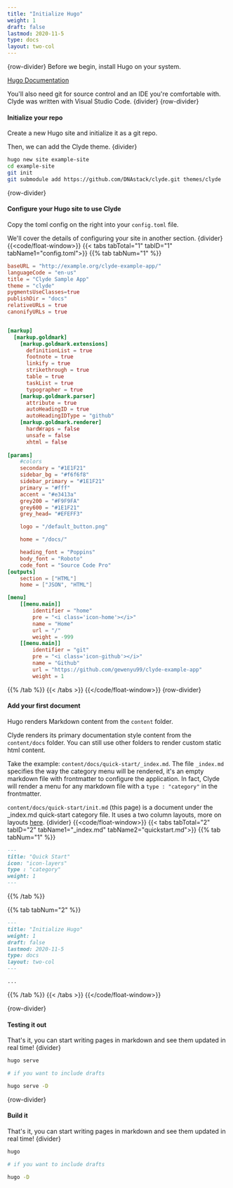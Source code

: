```yaml
---
title: "Initialize Hugo"
weight: 1
draft: false
lastmod: 2020-11-5
type: docs
layout: two-col
---
```

{row-divider}
Before we begin, install Hugo on your system.

[Hugo Documentation](https://gohugo.io/getting-started/installing/)

You'll also need git for source control and an IDE you're comfortable with. Clyde was written with Visual Studio Code.
{divider}
{row-divider}
#### Initialize your repo
Create a new Hugo site and initialize it as a git repo.

Then, we can add the Clyde theme.
{divider}
``` bash
hugo new site example-site
cd example-site
git init
git submodule add https://github.com/DNAstack/clyde.git themes/clyde
```
{row-divider}
#### Configure your Hugo site to use Clyde
Copy the toml config on the right into your `config.toml` file.

We'll cover the details of configuring your site in another section.
{divider}
{{<code/float-window>}}
{{< tabs tabTotal="1" tabID="1" tabName1="config.toml">}}
{{% tab tabNum="1" %}}
``` toml
baseURL = "http://example.org/clyde-example-app/"
languageCode = "en-us"
title = "Clyde Sample App"
theme = "clyde"
pygmentsUseClasses=true
publishDir = "docs"
relativeURLs = true
canonifyURLs = true


[markup]
  [markup.goldmark]
    [markup.goldmark.extensions]
      definitionList = true
      footnote = true
      linkify = true
      strikethrough = true
      table = true
      taskList = true
      typographer = true
    [markup.goldmark.parser]
      attribute = true
      autoHeadingID = true
      autoHeadingIDType = "github"
    [markup.goldmark.renderer]
      hardWraps = false
      unsafe = false
      xhtml = false
      
[params]
    #colors
    secondary = "#1E1F21"
    sidebar_bg = "#f6f6f8"
    sidebar_primary = "#1E1F21"
    primary = "#fff"
    accent = "#e3413a"
    grey200 = "#F9F9FA"
    grey600 = "#1E1F21"
    grey_head= "#EFEFF3"

    logo = "/default_button.png"

    home = "/docs/"

    heading_font = "Poppins"
    body_font = "Roboto"
    code_font = "Source Code Pro"
[outputs]
    section = ["HTML"]
    home = ["JSON", "HTML"]

[menu]
    [[menu.main]]
        identifier = "home"
        pre = "<i class='icon-home'></i>"
        name = "Home"
        url = "/"
        weight = -999
    [[menu.main]]
        identifier = "git"
        pre = "<i class='icon-github'></i>"
        name = "Github"
        url = "https://github.com/gewenyu99/clyde-example-app"
        weight = 1
```
{{% /tab %}}
{{< /tabs >}}
{{</code/float-window>}}
{row-divider}
#### Add your first document
Hugo renders Markdown content from the `content` folder.

Clyde renders its primary documentation style content from the `content/docs` folder. You can still use other folders to render custom static html content.

Take the example: `content/docs/quick-start/_index.md`. The file `_index.md` specifies the way the category menu will be rendered, it's an empty markdown file with frontmatter to configure the application. In fact, Clyde will render a menu for any markdown file with a `type : "category"` in the frontmatter.

`content/docs/quick-start/init.md` (this page) is a document under the _index.md quick-start category file. It uses a two column layouts, more on layouts [here](/docs/layout/).
{divider}
{{<code/float-window>}}
{{< tabs tabTotal="2" tabID="2" tabName1="_index.md" tabName2="quickstart.md">}}
{{% tab tabNum="1" %}}
``` md
---
title: "Quick Start"
icon: "icon-layers"
type : "category"
weight: 1
---
```
{{% /tab %}}

{{% tab tabNum="2" %}}
``` md
---
title: "Initialize Hugo"
weight: 1
draft: false
lastmod: 2020-11-5
type: docs
layout: two-col
---

...
```
{{% /tab %}}
{{< /tabs >}}
{{</code/float-window>}}

{row-divider}
#### Testing it out
That's it, you can start writing pages in markdown and see them updated in real time!
{divider}
```bash 
hugo serve

# if you want to include drafts

hugo serve -D
```
{row-divider}
#### Build it
That's it, you can start writing pages in markdown and see them updated in real time!
{divider}
```bash 
hugo

# if you want to include drafts

hugo -D
```
